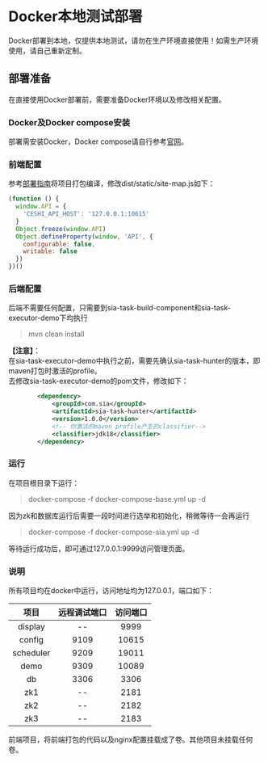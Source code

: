 # Docker本地测试部署
Docker部署到本地，仅提供本地测试，请勿在生产环境直接使用！如需生产环境使用，请自己重新定制。

## 部署准备
在直接使用Docker部署前，需要准备Docker环境以及修改相关配置。

### Docker及Docker compose安装
部署需安装Docker，Docker compose请自行参考[官网](https://docs.docker.com/install/)。

### 前端配置
参考[部署指南](DEPLOY.md)将项目打包编译，修改dist/static/site-map.js如下： 
```js
(function () {
  window.API = {
    'CESHI_API_HOST': '127.0.0.1:10615'
  }
  Object.freeze(window.API)
  Object.defineProperty(window, 'API', {
    configurable: false,
    writable: false
  })
})()
```
### 后端配置
后端不需要任何配置，只需要到sia-task-build-component和sia-task-executor-demo下均执行
> mvn clean install

**【注意】**：   
在sia-task-executor-demo中执行之前，需要先确认sia-task-hunter的版本，即maven打包时激活的profile。    
去修改sia-task-executor-demo的pom文件，修改如下：
```xml
        <dependency>
            <groupId>com.sia</groupId>
            <artifactId>sia-task-hunter</artifactId>
            <version>1.0.0</version>
            <!-- 你激活的maven profile产生的classifier-->
            <classifier>jdk18</classifier>
        </dependency>
```
### 运行
在项目根目录下运行：
>  docker-compose -f docker-compose-base.yml up -d

因为zk和数据库运行后需要一段时间进行选举和初始化，稍微等待一会再运行
>  docker-compose -f docker-compose-sia.yml up -d

等待运行成功后，即可通过127.0.0.1:9999访问管理页面。

### 说明
所有项目均在docker中运行，访问地址均为127.0.0.1，端口如下：

|项目|远程调试端口|访问端口|
|:---:|:---:|:---:|
|display|--|9999|
|config|9109|10615|
|scheduler|9209|19011|
|demo|9309|10089|
|db|3306|3306|
|zk1|--|2181|
|zk2|--|2182|
|zk3|--|2183|

前端项目，将前端打包的代码以及nginx配置挂载成了卷。其他项目未挂载任何卷。

